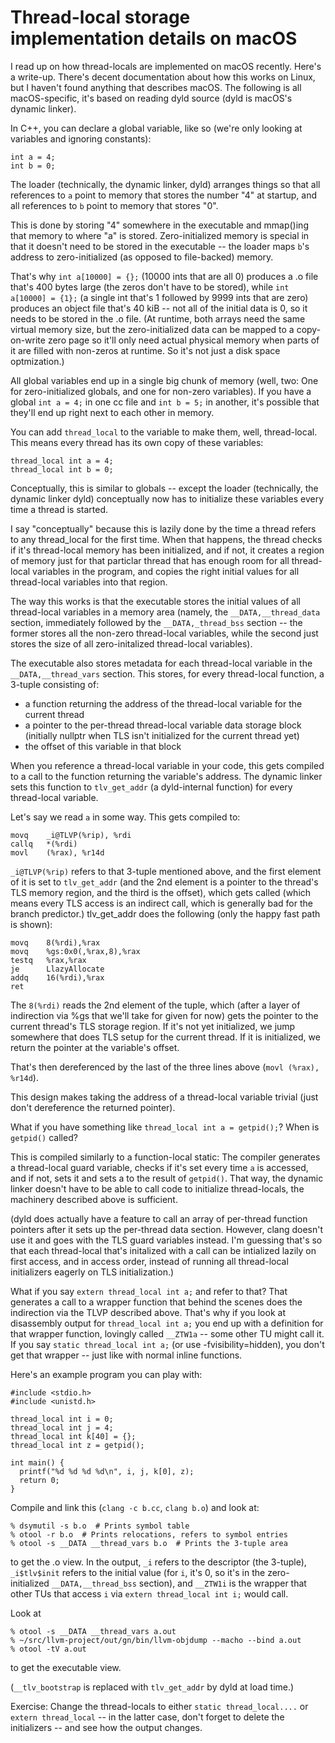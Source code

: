 # Thread-local storage implementation details on macOS

I read up on how thread-locals are implemented on macOS recently. Here's a
write-up. There's decent documentation about how this works on Linux, but I
haven't found anything that describes macOS. The following is all
macOS-specific, it's based on reading dyld source (dyld is macOS's dynamic
linker).

In C++, you can declare a global variable, like so (we're
only looking at variables and ignoring constants):

    int a = 4;
    int b = 0;

The loader (technically, the dynamic linker, dyld) arranges things so that all
references to `a` point to memory that stores the number "4" at startup, and
all references to `b` point to memory that stores "0".

This is done by storing "4" somewhere in the executable and
mmap()ing that memory to where "a" is stored. Zero-initialized
memory is special in that it doesn't need to be stored in the
executable -- the loader maps `b`'s address to zero-initialized
(as opposed to file-backed) memory.

That's why `int a[10000] = {};` (10000 ints that are all 0)
produces a .o file that's 400 bytes large (the zeros don't
have to be stored), while `int a[10000] = {1};` (a single int
that's 1 followed by 9999 ints that are zero) produces an
object file that's 40 kiB -- not all of the initial data is 0,
so it needs to be stored in the .o file. (At runtime, both
arrays need the same virtual memory size, but the zero-initialized data can be
mapped to a copy-on-write zero page so it'll only need actual physical memory
when parts of it are filled with non-zeros at runtime. So it's not just a disk
space optmization.)

All global variables end up in a single big chunk of memory
(well, two: One for zero-initialized globals, and one for
non-zero variables). If you have a global `int a = 4;` in one cc file and
`int b = 5;` in another, it's possible that they'll end up right next to each
other in memory.

You can add `thread_local` to the variable to make them, well,
thread-local. This means every thread has its own copy of these
variables:

    thread_local int a = 4;
    thread_local int b = 0;

Conceptually, this is similar to globals -- except the loader
(technically, the dynamic linker dyld) conceptually now has to initialize these
variables every time a thread is started.

I say "conceptually" because this is lazily done by the time a thread refers to
any thread\_local for the first time. When that happens, the thread checks if
it's thread-local memory has been initialized, and if not, it creates a region
of memory just for that particlar thread that has enough room for all
thread-local variables in the program, and copies the right initial values for
all thread-local variables into that region.

The way this works is that the executable stores the initial values of all
thread-local variables in a memory area (namely, the `__DATA,__thread_data`
section, immediately followed by the `__DATA,_thread_bss` section -- the former
stores all the non-zero thread-local variables, while
the second just stores the size of all zero-initalized thread-local variables).

The executable also stores metadata for each thread-local variable in the
`__DATA,__thread_vars` section. This stores, for every thread-local function, a
3-tuple consisting of:

* a function returning the address of the thread-local variable for the current
  thread
* a pointer to the per-thread thread-local variable data storage block
  (initially nullptr when TLS isn't initialized for the current thread yet)
* the offset of this variable in that block

When you reference a thread-local variable in your code, this gets compiled to
a call to the function returning the variable's address. The dynamic linker
sets this function to `tlv_get_addr` (a dyld-internal function) for every
thread-local variable.

Let's say we read `a` in some way. This gets compiled to:

	movq	_i@TLVP(%rip), %rdi
	callq	*(%rdi)
	movl	(%rax), %r14d

`_i@TLVP(%rip)` refers to that 3-tuple mentioned above, and the first element
of it is set to `tlv_get_addr` (and the 2nd element is a pointer to the
thread's TLS memory region, and the third is the offset), which gets called
(which means every TLS access is an indirect call, which is generally bad for
the branch predictor.) tlv\_get\_addr does the following (only the happy fast
path is shown):

    movq	8(%rdi),%rax
    movq	%gs:0x0(,%rax,8),%rax
    testq	%rax,%rax
    je		LlazyAllocate
    addq	16(%rdi),%rax
    ret

The `8(%rdi)` reads the 2nd element of the tuple, which (after a layer of
indirection via %gs that we'll take for given for now) gets the pointer to the
current thread's TLS storage region. If it's not yet initialized, we jump
somewhere that does TLS setup for the current thread. If it is initialized, we
return the pointer at the variable's offset.

That's then dereferenced by the last of the three lines above
(`movl (%rax), %r14d`).

This design makes taking the address of a thread-local variable trivial (just
don't dereference the returned pointer).

What if you have something like `thread_local int a = getpid();`? When is
`getpid()` called?

This is compiled similarly to a function-local static: The compiler generates
a thread-local guard variable, checks if it's set every time `a` is accessed,
and if not, sets it and sets a to the result of `getpid()`. That way, the
dynamic linker doesn't have to be able to call code to initialize thread-locals,
the machinery described above is sufficient.

(dyld does actually have a feature to call an array of per-thread function
pointers after it sets up the per-thread data section. However, clang doesn't
use it and goes with the TLS guard variables instead. I'm guessing that's so
that each thread-local that's initalized with a call can be intialized lazily
on first access, and in access order, instead of running all thread-local
initializers eagerly on TLS initialization.)

What if you say `extern thread_local int a;` and refer to that? That generates
a call to a wrapper function that behind the scenes does the indirection via
the TLVP described above. That's why if you look at disassembly output for
`thread_local int a;` you end up with a definition for that wrapper function,
lovingly called `__ZTW1a` -- some other TU might call it. If you say
`static thread_local int a;` (or use -fvisibility=hidden), you don't get
that wrapper -- just like with normal inline functions.

Here's an example program you can play with:

    #include <stdio.h>
    #include <unistd.h>

    thread_local int i = 0;
    thread_local int j = 4;
    thread_local int k[40] = {};
    thread_local int z = getpid();

    int main() {
      printf("%d %d %d %d\n", i, j, k[0], z);
      return 0;
    }

Compile and link this (`clang -c b.cc`, `clang b.o`) and look at:

    % dsymutil -s b.o  # Prints symbol table
    % otool -r b.o  # Prints relocations, refers to symbol entries
    % otool -s __DATA __thread_vars b.o  # Prints the 3-tuple area

to get the .o view. In the output, `_i` refers to the descriptor (the 3-tuple),
`_i$tlv$init` refers to the initial value (for `i`, it's 0, so it's in the
zero-initialized `__DATA,__thread_bss` section), and `__ZTW1i` is the wrapper
that other TUs that access `i` via `extern thread_local int i;` would call.

Look at

    % otool -s __DATA __thread_vars a.out
    % ~/src/llvm-project/out/gn/bin/llvm-objdump --macho --bind a.out
    % otool -tV a.out

to get the executable view.

(`__tlv_bootstrap` is replaced with `tlv_get_addr` by dyld at load time.)

Exercise: Change the thread-locals to either `static thread_local....` or
`extern thread_local` -- in the latter case, don't forget to delete the
initializers -- and see how the output changes.

